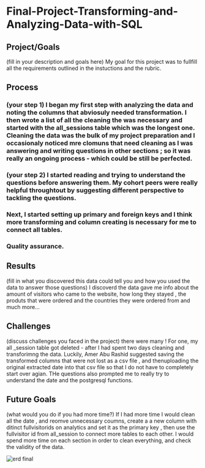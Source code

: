 # Final-Project-Transforming-and-Analyzing-Data-with-SQL

## Project/Goals
(fill in your description and goals here)
My goal for this project was to fullfill all the requirements outlined in the instuctions and the rubric.
## Process
### (your step 1) I began my first step with analyzing the data and noting the columns that abviosuly needed transformation. I  then wrote a list of all the cleaning the was necessary  and started with the all_sessions table which was the longest one. Cleaning the data was the bulk of my project preparation and I occasionaly noticed mre clomuns that need cleaning as I was answering and writing questions in other sections ; so it was really an ongoing process - which could be still be perfected. 
### (your step 2) I started reading and trying to understand the questions before answering them. My cohort peers were really helpful throughtout by suggesting different perspective to tackling the questions.
### Next, I started setting up primary and foreign keys and I think more transforming and column creating is necessary for me to connect all tables.
### Quality assurance.

## Results
(fill in what you discovered this data could tell you and how you used the data to answer those questions)
I discoverd the data gave me info about the amount of visitors who came to the website, how long they stayed , the produts that were ordered and the countries they were ordered from and much more...

## Challenges 
(discuss challenges you faced in the project)
there were many ! For one, my  all _session table got deleted - after I had spent two days cleaning and transforimng the data. Luckily, Amer Abu Rashid suggested saving the transformed columns that were not lost as a csv file , and thenuploading the original extracted date into that csv file so that I do not have to completely start over agian. 
THe questions also prompted me to really try to understand the date and the postgresql functions.
## Future Goals
(what would you do if you had more time?) If I had more time I would clean all the date , and reomve unnecessary coumns, create a a new column with ditinct fullvisitorids on analytics and set it as the primary key , then use the fullvisitor id from all_session to connect more tables to each other.
I would spend more time on each section in order to clean everything, and check the validity of the data.


 ![erd final](https://github.com/yflax/SQL-REPO-2/assets/127430738/97f19e97-1cf8-4353-a7cb-76e66c42a65a)
